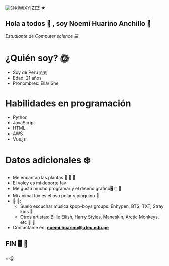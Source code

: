 ![@KIWIXYIZZZ ★](https://user-images.githubusercontent.com/91573449/135348650-8b3b2099-55f0-4e80-a16e-745186e6f64d.jpg)
##  Hola a todos 👋 , soy Noemi Huarino Anchillo 🌲
   *Estudiante de Computer science 💻*

# ¿Quién soy? 🌞
- Soy de Perú 🇵🇪
- Edad: 21 años
- Pronombres: Ella/ She

# Habilidades en programación
- Python
- JavaScript
- HTML
- AWS
- Vue.js

# Datos adicionales ❄️
- Me encantan las plantas 🌻 🌱 🌺
- El voley es mi deporte fav
- Me gusta mucho programar y el diseño gráfico🖥️ 🖱️ 📨
- Mi animal fav es el oso polar y pinguino 🐧
-  🎼 🎵:
   -  Suelo escuchar música kpop-boys groups: Enhypen, BTS, TXT, Stray kids 👯
   -  Otros artistas: Billie Eilish, Harry Styles, Maneskin, Arctic Monkeys, etc 🎼 🎵
- Contactame en: **noemi.huarino@utec.edu.pe**

## FIN 🖥️ 💙

🎶
🎧
